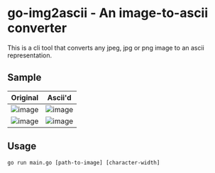 # go-img2ascii - An image-to-ascii converter
This is a cli tool that converts any jpeg, jpg or png image to an ascii representation.

## Sample
|Original|Ascii'd|
|-|-|
| ![image](https://github.com/codelikesuraj/go-img2ascii/assets/70463535/32a519a6-fd2d-4c0c-ba29-6f16430a7713) | ![image](https://github.com/codelikesuraj/go-img2ascii/assets/70463535/e9da71eb-97c6-4942-9419-4f33a67887db) |
| ![image](https://github.com/codelikesuraj/go-img2ascii/assets/70463535/1e4f629b-f69b-48b4-a1a4-7dd1a857f377) | ![image](https://github.com/codelikesuraj/go-img2ascii/assets/70463535/55f79285-91b8-47ed-af4f-79247abf98ec) |

## Usage
```go run main.go [path-to-image] [character-width]```
